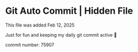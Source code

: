 # Git Auto Commit | Hidden File

This file was added Feb 12, 2025

Just for fun and keeping my daily git commit active 🤪

commit number: 75907
